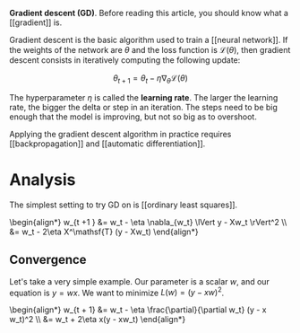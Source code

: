 **Gradient descent (GD)**. Before reading this article, you should know what a [[gradient]] is.

Gradient descent is the basic algorithm used to train a [[neural network]]. If the weights of the network are $\theta$ and the loss function is $\mathcal{L}(\theta)$, then gradient descent consists in iteratively computing the following update:

$$
\theta_{t + 1} =  \theta_t - \eta \nabla_\theta \mathcal{L}(\theta) \tag{Vanilla Gradient Descent}
$$

The hyperparameter $\eta$ is called the **learning rate**. The larger the learning rate, the bigger the delta or step in an iteration. The steps need to be big enough that the model is improving, but not so big as to overshoot.

Applying the gradient descent algorithm in practice requires [[backpropagation]] and [[automatic differentiation]].

# Analysis

The simplest setting to try GD on is [[ordinary least squares]].

\begin{align\*}
w_{t +1 } &= w_t - \eta \nabla_{w_t} \lVert y - Xw_t \rVert^2 \\\\
&= w_t - 2\eta X^\mathsf{T} (y - Xw_t)
\end{align\*}

## Convergence

Let's take a very simple example. Our parameter is a scalar $w$, and our equation is $y = wx$. We want to minimize $L(w) = (y - x w)^2$.

\begin{align\*}
w_{t + 1} &= w_t - \eta \frac{\partial}{\partial w_t} (y - x w_t)^2 \\\\
&= w_t + 2\eta x(y - xw_t)
\end{align\*}

